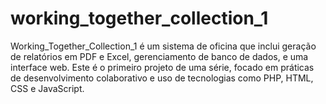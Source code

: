 # working_together_collection_1
Working_Together_Collection_1 é um sistema de oficina que inclui geração de relatórios em PDF e Excel, gerenciamento de banco de dados, e uma interface web. Este é o primeiro projeto de uma série, focado em práticas de desenvolvimento colaborativo e uso de tecnologias como PHP, HTML, CSS e JavaScript.
